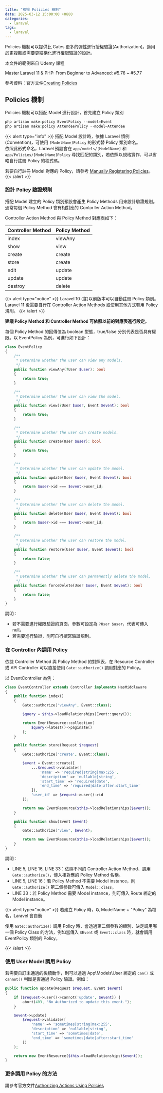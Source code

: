 ```yaml
---
title: "初探 Policies 機制"
date: 2025-03-12 15:00:00 +0800
categories: 
  - laravel
tags:
  - laravel
---
```


Policies 機制可以提供比 Gates 更多的彈性進行授權驗證(Authorization)。適用於更複雜或需要更結構化進行權限驗證的設計。

本文件的範例來自 Udemy 課程

Master Laravel 11 & PHP: From Beginner to Advanced: \#5.76 ~ \#5.77

參考資料：官方文件[Creating Policies](https://laravel.com/docs/11.x/authorization#creating-policies)

## Policies 機制

Policies 機制可以搭配 Model 進行設計，首先建立 Policy 類別

```php
php artisan make:policy EventPolicy --model=Event
php artisan make:policy AttendeePolicy --model=Attendee
```

{{< alert type="info" >}}
搭配 Model 設計時，依據 Laravel 慣例(Convention)，可使用 `[ModelName]Policy` 的形式替 Policy 類別命名。  
依照此形式命名，Laravel 預設會在 `app/models/[ModelName]` 和 `app/Policies/[ModelName]Policy` 尋找匹配的類別，若依照以規格實作，可以省略自行註冊 Policy 的程式碼。  

若要自行註冊 Model 對應的 Policy，請參考 [Manually Registering Policies](https://laravel.com/docs/12.x/authorization#manually-registering-policies)。
{{< /alert >}}

### 設計 Policy 驗證規則

搭配 Model 建立的 Policy 類別預設會產生 Policy Methods 用來設計驗證規則。通常每個 Policy Method 會有相對應的 Contorller Action Method。

Controller Action Method 與 Policy Method 對應表如下：

|Controller Method|Policy Method|
|-----------------|-------------|
|index            |viewAny      |
|show             |view         |
|create           |create       |
|store            |create       |
|edit             |update       |
|update           |update       |
|destroy          |delete       |

{{< alert type="notice" >}}
Laravel 10 (含)以前版本可以自動註冊 Policy 類別。  
Laravel 11 後需要自行在 Controller Action Methods 或使用其他方式套用 Policy 規則。
{{< /alert >}}

**建議 Policy Method 和 Controller Method 可依照以前的對應表進行設定。**

每個 Policy Method 的回傳值為 boolean 型態，true/false 分別代表是否具有權限。以 EventPolicy 為例，可進行如下設計：

```php
class EventPolicy
{
    /**
     * Determine whether the user can view any models.
     */
    public function viewAny(?User $user): bool
    {
        return true;
    }

    /**
     * Determine whether the user can view the model.
     */
    public function view(?User $user, Event $event): bool
    {
        return true;
    }

    /**
     * Determine whether the user can create models.
     */
    public function create(User $user): bool
    {
        return true;
    }

    /**
     * Determine whether the user can update the model.
     */
    public function update(User $user, Event $event): bool
    {
        return $user->id === $event->user_id;
    }

    /**
     * Determine whether the user can delete the model.
     */
    public function delete(User $user, Event $event): bool
    {
        return $user->id === $event->user_id;
    }

    /**
     * Determine whether the user can restore the model.
     */
    public function restore(User $user, Event $event): bool
    {
        return false;
    }

    /**
     * Determine whether the user can permanently delete the model.
     */
    public function forceDelete(User $user, Event $event): bool
    {
        return false;
    }
}
```

說明：

- 若不需要進行權限驗證的頁面，參數可設定為 `?User $user`，代表可傳入 null。
- 若需要進行驗證，則可自行撰寫驗證規則。

### 在 Controller 內調用 Policy

依據 Controller Method 與 Policy Method 的對照表，在 Resource Controller 或 API Controller 可以直接使用 `Gate::authorize()` 調用對應的 Policy。

以 EventController 為例：

```php {linenos=true}
class EventController extends Controller implements HasMiddleware
{
    public function index()
    {
        Gate::authorize('viewAny', Event::class);

        $query = $this->loadRelationships(Event::query());

        return EventResource::collection(
            $query->latest()->paginate()
        );
    }

    public function store(Request $request)
    {
        Gate::authorize('create', Event::class);

        $event = Event::create([
            ...$request->validate([
                'name' => 'required|string|max:255',
                'description' => 'nullable|string',
                'start_time' => 'required|date',
                'end_time' => 'required|date|after:start_time'
            ]),
            'user_id' => $request->user()->id
        ]);

        return new EventResource($this->loadRelationships($event));
    }

    public function show(Event $event)
    {
        Gate::authorize('view', $event);

        return new EventResource($this->loadRelationships($event));
    }
}
```

說明：

- LINE 5, LINE 16, LINE 33：依照不同的 Controller Action Method，調用 `Gate::authorize()`，傳入相對應的 Policy Method 名稱。
- LINE 5, LINE 16：若 Policy Method 不需要 Model instance，則`Gate::authorize()` 第二個參數可傳入 `Model::class`。
- LINE 33：若 Policy Method 需要 Model instance，則可傳入 Route 綁定的 Model instance。

{{< alert type="notice" >}}
若建立 Policy 時，以 ModelName + "Policy" 為檔名，Laravel 會自動

使用 `Gate::authorize()` 調用 Policy 時，會透過第二個參數的類別，決定調用哪一個 Policy Class 的方法，例如當傳入 `$Event` 或 `Event::class` 時，就會調用 EventPolicy 類別的 Policy。  

{{< /alert >}}

### 使用 User Model 調用 Policy

若需要自訂未通過的後續動作，則可以透過 App\Models\User 綁定的 `can()` 或 `cannot()` 判斷是否通過 Policy 驗證。例如：

```php
public function update(Request $request, Event $event)
{
    if ($request->user()->cannot('update', $event)) {
        abort(403, "No Authorized to update this event.");
    }

    $event->update(
        $request->validate([
            'name' => 'sometimes|string|max:255',
            'description' => 'nullable|string',
            'start_time' => 'sometimes|date',
            'end_time' => 'sometimes|date|after:start_time'
        ])
    );

    return new EventResource($this->loadRelationships($event));
}
```

### 更多調用 Policy 的方法

請參考官方文件[Authorizing Actions Using Policies](https://laravel.com/docs/11.x/authorization#authorizing-actions-using-policies)
